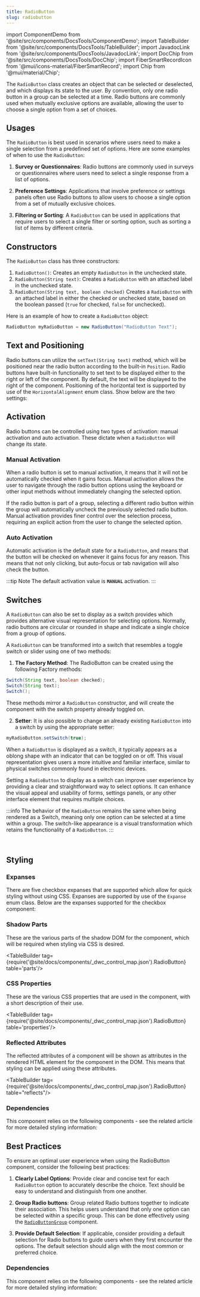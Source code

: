 ```yaml
---
title: RadioButton
slug: radiobutton
---
```


import ComponentDemo from '@site/src/components/DocsTools/ComponentDemo';
import TableBuilder from '@site/src/components/DocsTools/TableBuilder';
import JavadocLink from '@site/src/components/DocsTools/JavadocLink';
import DocChip from '@site/src/components/DocsTools/DocChip';
import FiberSmartRecordIcon from '@mui/icons-material/FiberSmartRecord';
import Chip from '@mui/material/Chip';

<DocChip tooltipText="This component will render with a shadow DOM, an API built into the browser that facilitates encapsulation." label="Shadow" component="a" href="../glossary#shadow-dom" target="_blank" clickable={true} iconName="shadow" />

<DocChip tooltipText="The name of the web component that will render in the DOM." label="dwc-radio" clickable={false} iconName='code'/>

<JavadocLink type="foundation" location="com/webforj/component/optioninput/RadioButton" top='true'/>

The `RadioButton` class creates an object that can be selected or deselected, and which displays its state to the user. By convention, only one radio button in a group can be selected at a time. Radio buttons are commonly used when mutually exclusive options are available, allowing the user to choose a single option from a set of choices.


<ComponentDemo 
path='http://localhost:8888/webapp/controlsamples/radiobuttongroup?' 
javaE='https://raw.githubusercontent.com/webforj/ControlSamples/refs/heads/routing/src/main/java/com/webforj/samples/views/radiobutton/RadioButtonGroupView.java'
cssURL='https://raw.githubusercontent.com/webforj/ControlSamples/main/src/main/resources/css/radiobuttonstyles/radiobutton_styles.css'
height="200px"
/>

## Usages

The `RadioButton` is best used in scenarios where users need to make a single selection from a predefined set of options. Here are some examples of when to use the `RadioButton`:

1. **Survey or Questionnaires**: Radio buttons are commonly used in surveys or questionnaires where users need to select a single response from a list of options.

2. **Preference Settings**: Applications that involve preference or settings panels often use Radio buttons to allow users to choose a single option from a set of mutually exclusive choices.

3. **Filtering or Sorting**: A `RadioButton` can be used in applications that require users to select a single filter or sorting option, such as sorting a list of items by different criteria.




## Constructors

The `RadioButton` class has three constructors:

1. `RadioButton()`: Creates an empty `RadioButton` in the unchecked state.
2. `RadioButton(String text)`: Creates a `RadioButton` with an attached label in the unchecked state.
3. `RadioButton(String text, boolean checked)` Creates a `RadioButton` with an attached label in either the checked or unchecked state, based on the boolean passed (`true` for checked, `false` for unchecked).

Here is an example of how to create a `RadioButton` object:

```java
RadioButton myRadioButton = new RadioButton("RadioButton Text");
```

## Text and Positioning

Radio buttons can utilize the ```setText(String text)``` method, which will be positioned near the radio button according to the built-in `Position`.
Radio buttons have built-in functionality to set text to be displayed either to the right or left of the component. By default, the text will be displayed to the right of the component. Positioning of the horizontal text is supported by use of the `HorizontalAlignment` enum class. Show below are the two settings: <br/>

<ComponentDemo 
path='http://localhost:8888/webapp/controlsamples/radiobuttontext?' 
javaE='https://raw.githubusercontent.com/webforj/ControlSamples/refs/heads/routing/src/main/java/com/webforj/samples/views/radiobutton/RadioButtonTextView.java'
cssURL='https://raw.githubusercontent.com/webforj/ControlSamples/main/src/main/resources/css/radiobuttonstyles/radiobutton_styles.css'
height="120px"
/>


## Activation

Radio buttons can be controlled using two types of activation: manual activation and auto activation. These dictate when a `RadioButton` will change its state.

<ComponentDemo 
path='http://localhost:8888/webapp/controlsamples/radiobuttonactivation?' 
javaE='https://raw.githubusercontent.com/webforj/ControlSamples/refs/heads/routing/src/main/java/com/webforj/samples/views/radiobutton/RadioButtonActivationView.java'
cssURL='https://raw.githubusercontent.com/webforj/ControlSamples/main/src/main/resources/css/radiobuttonstyles/radiobutton_styles.css'
height="175px"
/>

### Manual Activation

When a radio button is set to manual activation, it means that it will not be automatically checked when it gains focus.
Manual activation allows the user to navigate through the radio button options using the keyboard or other input methods without immediately changing the selected option.

If the radio button is part of a group, selecting a different radio button within the group will automatically uncheck the previously selected radio button.
Manual activation provides finer control over the selection process, requiring an explicit action from the user to change the selected option.


### Auto Activation

Automatic activation is the default state for a `RadioButton`, and means that the button will be checked on whenever it gains focus for any reason. This means that
not only clicking, but auto-focus or tab navigation will also check the button.

:::tip Note
The default activation value is **`MANUAL`** activation.
:::


## Switches

A `RadioButton` can also be set to display as a switch provides which provides alternative visual representation for selecting options. Normally, radio buttons are circular or rounded in shape and indicate a single choice from a group of options. 

<ComponentDemo 
path='http://localhost:8888/webapp/controlsamples/radiobuttonswitch?' 
javaE='https://raw.githubusercontent.com/webforj/ControlSamples/refs/heads/routing/src/main/java/com/webforj/samples/views/radiobutton/RadioButtonSwitchView.java'
cssURL='https://raw.githubusercontent.com/webforj/ControlSamples/main/src/main/resources/css/radiobuttonstyles/radiobutton_styles.css'
height="120px"
/>

A `RadioButton` can be transformed into a switch that resembles a toggle switch or slider using one of two methods:

1. **The Factory Method**: The RadioButton can be created using the following Factory methods:

```java
Switch(String text, boolean checked);
Switch(String text);
Switch();
```

These methods mirror a `RadioButton` constructor, and will create the component with the switch property already toggled on.

2. **Setter**: It is also possible to change an already existing `RadioButton` into a switch by using the appropriate setter:

```java
myRadioButton.setSwitch(true);
```


When a `RadioButton` is displayed as a switch, it typically appears as a oblong shape with an indicator that can be toggled on or off. This visual representation gives users a more intuitive and familiar interface, similar to physical switches commonly found in electronic devices. 

Setting a `RadioButton` to display as a switch can improve user experience by providing a clear and straightforward way to select options. It can enhance the visual appeal and usability of forms, settings panels, or any other interface element that requires multiple choices.

:::info
The behavior of the `RadioButton` remains the same when being rendered as a Switch, meaning only one option can be selected at a time within a group. The switch-like appearance is a visual transformation which retains the functionality of a `RadioButton`.
:::

<br/>

## Styling

### Expanses
There are five checkbox expanses that are supported which allow for quick styling without using CSS.
Expanses are supported by use of the `Expanse` enum class. Below are the expanses supported for the checkbox component: <br/>

### Shadow Parts

These are the various parts of the shadow DOM for the component, which will be required when styling via CSS is desired.

<TableBuilder tag={require('@site/docs/components/_dwc_control_map.json').RadioButton} table='parts'/>

### CSS Properties

These are the various CSS properties that are used in the component, with a short description of their use.

<TableBuilder tag={require('@site/docs/components/_dwc_control_map.json').RadioButton} table='properties'/>

### Reflected Attributes

The reflected attributes of a component will be shown as attributes in the rendered HTML element for the component in the DOM. This means that styling can be applied using these attributes.

<TableBuilder tag={require('@site/docs/components/_dwc_control_map.json').RadioButton} table="reflects"/>

### Dependencies

This component relies on the following components - see the related article for more detailed styling information:

<TableBuilder tag='dwc-radio' table="dependencies"/>

## Best Practices 

To ensure an optimal user experience when using the RadioButton component, consider the following best practices:

1. **Clearly Label Options**: Provide clear and concise text for each `RadioButton` option to accurately describe the choice. Text should be easy to understand and distinguish from one another.

2. **Group Radio buttons**: Group related Radio buttons together to indicate their association. This helps users understand that only one option can be selected within a specific group. This can be done effectively using the [`RadioButtonGroup`](/docs/components/radiobuttongroup) component.

3. **Provide Default Selection**: If applicable, consider providing a default selection for Radio buttons to guide users when they first encounter the options. The default selection should align with the most common or preferred choice.

### Dependencies

This component relies on the following components - see the related article for more detailed styling information:

<TableBuilder tag='dwc-drawer' table="dependencies"/>